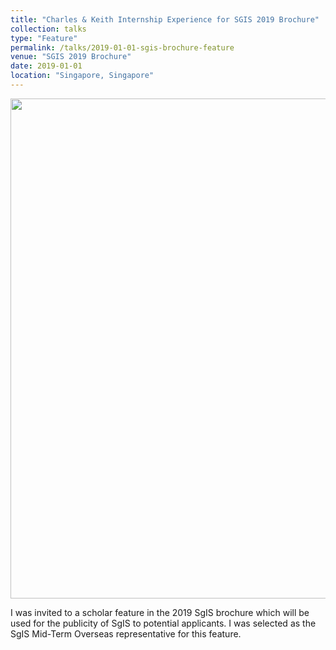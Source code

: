 ```yaml
---
title: "Charles & Keith Internship Experience for SGIS 2019 Brochure"
collection: talks
type: "Feature"
permalink: /talks/2019-01-01-sgis-brochure-feature
venue: "SGIS 2019 Brochure"
date: 2019-01-01
location: "Singapore, Singapore"
---
```



<img src='https://tanfiona.github.io/images/events/2019_SGIS_Brochure_Feature.JPG' width=800>

I was invited to a scholar feature in the 2019 SgIS brochure which will be used for the publicity of SgIS to potential applicants. I was selected as the SgIS Mid-Term Overseas representative for this feature.
